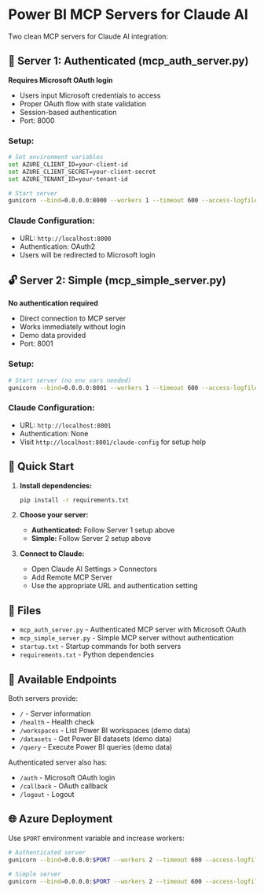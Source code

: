 # Power BI MCP Servers for Claude AI

Two clean MCP servers for Claude AI integration:

## 🔐 Server 1: Authenticated (mcp_auth_server.py)
**Requires Microsoft OAuth login**
- Users input Microsoft credentials to access
- Proper OAuth flow with state validation
- Session-based authentication
- Port: 8000

### Setup:
```bash
# Set environment variables
set AZURE_CLIENT_ID=your-client-id
set AZURE_CLIENT_SECRET=your-client-secret
set AZURE_TENANT_ID=your-tenant-id

# Start server
gunicorn --bind=0.0.0.0:8000 --workers 1 --timeout 600 --access-logfile - --error-logfile - --log-level info mcp_auth_server:app
```

### Claude Configuration:
- URL: `http://localhost:8000`
- Authentication: OAuth2
- Users will be redirected to Microsoft login

## 🔓 Server 2: Simple (mcp_simple_server.py)
**No authentication required**
- Direct connection to MCP server
- Works immediately without login
- Demo data provided
- Port: 8001

### Setup:
```bash
# Start server (no env vars needed)
gunicorn --bind=0.0.0.0:8001 --workers 1 --timeout 600 --access-logfile - --error-logfile - --log-level info mcp_simple_server:app
```

### Claude Configuration:
- URL: `http://localhost:8001`
- Authentication: None
- Visit `http://localhost:8001/claude-config` for setup help

## 🚀 Quick Start

1. **Install dependencies:**
   ```bash
   pip install -r requirements.txt
   ```

2. **Choose your server:**
   - **Authenticated:** Follow Server 1 setup above
   - **Simple:** Follow Server 2 setup above

3. **Connect to Claude:**
   - Open Claude AI Settings > Connectors
   - Add Remote MCP Server
   - Use the appropriate URL and authentication setting

## 📁 Files

- `mcp_auth_server.py` - Authenticated MCP server with Microsoft OAuth
- `mcp_simple_server.py` - Simple MCP server without authentication
- `startup.txt` - Startup commands for both servers
- `requirements.txt` - Python dependencies

## 🔧 Available Endpoints

Both servers provide:
- `/` - Server information
- `/health` - Health check
- `/workspaces` - List Power BI workspaces (demo data)
- `/datasets` - Get Power BI datasets (demo data)
- `/query` - Execute Power BI queries (demo data)

Authenticated server also has:
- `/auth` - Microsoft OAuth login
- `/callback` - OAuth callback
- `/logout` - Logout

## 🌐 Azure Deployment

Use `$PORT` environment variable and increase workers:

```bash
# Authenticated server
gunicorn --bind=0.0.0.0:$PORT --workers 2 --timeout 600 --access-logfile - --error-logfile - --log-level info mcp_auth_server:app

# Simple server  
gunicorn --bind=0.0.0.0:$PORT --workers 2 --timeout 600 --access-logfile - --error-logfile - --log-level info mcp_simple_server:app
```